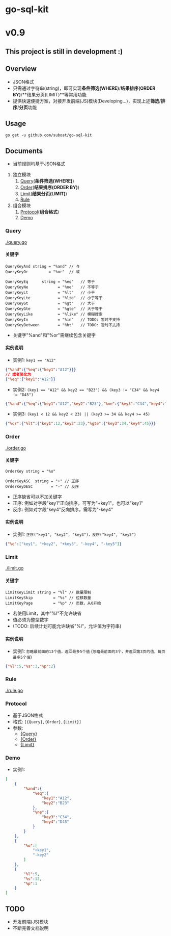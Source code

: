 # go-sql-kit

# v0.9

## This project is still in development :)

## Overview

* JSON格式
* 只需通过字符串(string)，即可实现**条件筛选(WHERE)**/**结果排序(ORDER BY)**/**结果分页(LIMIT)**等常用功能
* 提供快速便捷方案，对接开发前端(JS)模块(Developing...)，实现上述**筛选**/**排序**/**分页**功能

## Usage

```
go get -u github.com/suboat/go-sql-kit
```

## Documents

* 当前规则均基于JSON格式

1. 独立模块
    1. [Query](#query)(**条件筛选(WHERE)**)
    1. [Order](#order)(**结果排序(ORDER BY)**)
    1. [Limit](#limit)(**结果分页(LIMIT)**)
    1. [Rule](#rule)
1. 组合模块
    1. [Protocol](#protocol)(**组合格式**)
    1. [Demo](#demo)

### Query

[./query.go](https://github.com/suboat/go-sql-kit/blob/master/query.go)

#### 关键字

```golang
QueryKeyAnd string = "%and" // 与
QueryKeyOr         = "%or"  // 或

QueryKeyEq      string = "%eq"   // 等于
QueryKeyNe             = "%ne"   // 不等于
QueryKeyLt             = "%lt"   // 小于
QueryKeyLte            = "%lte"  // 小于等于
QueryKeyGt             = "%gt"   // 大于
QueryKeyGte            = "%gte"  // 大于等于
QueryKeyLike           = "%like" // 模糊搜索
QueryKeyIn             = "%in"   // TODO: 暂时不支持
QueryKeyBetween        = "%bt"   // TODO: 暂时不支持
```

* 关键字"%and"和"%or"需继续包含关键字

#### 实例说明

* 实例1:
`key1 == "A12"`
```json
{"%and":{"%eq":{"key1":"A12"}}}
// 或者简化为
{"%eq":{"key1":"A12"}}
```  

* 实例2:
`(key1 == "A12" && key2 == "B23") && (key3 != "C34" && key4 != "D45")`
```json
{"%and":{"%eq":{"key1":"A12","key2":"B23"},"%ne":{"key3":"C34","key4":"D45"}}}
```

* 实例3:
`(key1 < 12 && key2 < 23) || (key3 >= 34 && key4 >= 45)`
```json
{"%or":{"%lt":{"key1":12,"key2":23},"%gte":{"key3":34,"key4":45}}}
```


### Order

[./order.go](https://github.com/suboat/go-sql-kit/blob/master/order.go)

#### 关键字

```golang
OrderKey string = "%o"

OrderKeyASC  string = "+" // 正序
OrderKeyDESC        = "-" // 反序
```

* 正序缺省可以不加关键字
* 正序: 例如对字段"key1"正向排序，可写为"+key1"，也可以"key1"
* 反序: 例如对字段"key4"反向排序，需写为"-key4"

#### 实例说明

* 实例1:
`正序("key1", "key2", "key3")，反序("key4", "key5")`
```json
{"%o":["key1", "+key2", "+key3", "-key4", "-key5"]}
```

### Limit

[./limit.go](https://github.com/suboat/go-sql-kit/blob/master/limit.go)

#### 关键字

```golang
LimitKeyLimit string = "%l" // 数量限制
LimitKeySkip         = "%s" // 位移数量
LimitKeyPage         = "%p" // 页数，从0开始
```

* 若使用Limit，其中"%l"不允许缺省
* 值必须为整型数字
* (TODO: 后续计划可能允许缺省"%l"，允许值为字符串)

#### 实例说明

* 实例1:
`忽略最前面的13个值，返回最多5个值` (`忽略最前面的3个，并返回第3页的值，每页最多5个值`)
```json
{"%l":5,"%s":3,"%p":2}
```

### Rule

[./rule.go](https://github.com/suboat/go-sql-kit/blob/master/rule.go)

### Protocol

* 基于JSON格式
* 格式: `[{Query},{Order},{Limit}]`
* 参数: 
    - [{Query}](#query)
    - [{Order}](#order)
    - [{Limit}](#limit)

### Demo

* 实例1:
```json
[
    {
        "%and":{
            "%eq":{
                "key1":"A12",
                "key2":"B23"
            },
            "%ne":{
                "key3":"C34",
                "key4":"D45"
            }
        }
    },
    {
        "%o":[
            "+key1",
            "-key2"
        ]
    },
    {
        "%l":5,
        "%s":12,
        "%p":1
    }
]
```

## TODO

* 开发前端(JS)模块
* 不断完善文档说明